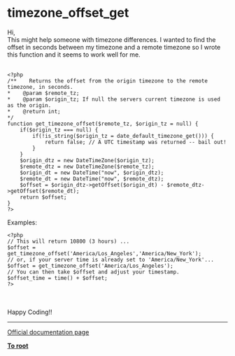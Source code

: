 # timezone_offset_get



Hi,<br>This might help someone with timezone differences. I wanted to find the offset in seconds between my timezone and a remote timezone so I wrote this function and it seems to work well for me.<br><br>

```
<?php
/**    Returns the offset from the origin timezone to the remote timezone, in seconds.
*    @param $remote_tz;
*    @param $origin_tz; If null the servers current timezone is used as the origin.
*    @return int;
*/
function get_timezone_offset($remote_tz, $origin_tz = null) {
    if($origin_tz === null) {
        if(!is_string($origin_tz = date_default_timezone_get())) {
            return false; // A UTC timestamp was returned -- bail out!
        }
    }
    $origin_dtz = new DateTimeZone($origin_tz);
    $remote_dtz = new DateTimeZone($remote_tz);
    $origin_dt = new DateTime("now", $origin_dtz);
    $remote_dt = new DateTime("now", $remote_dtz);
    $offset = $origin_dtz->getOffset($origin_dt) - $remote_dtz->getOffset($remote_dt);
    return $offset;
}
?>
```

Examples:


```
<?php
// This will return 10800 (3 hours) ...
$offset = get_timezone_offset('America/Los_Angeles','America/New_York');
// or, if your server time is already set to 'America/New_York'...
$offset = get_timezone_offset('America/Los_Angeles');
// You can then take $offset and adjust your timestamp.
$offset_time = time() + $offset;
?>
```
<br><br>Happy Coding!!  

---

[Official documentation page](https://www.php.net/manual/en/function.timezone-offset-get.php)

**[To root](/README.md)**